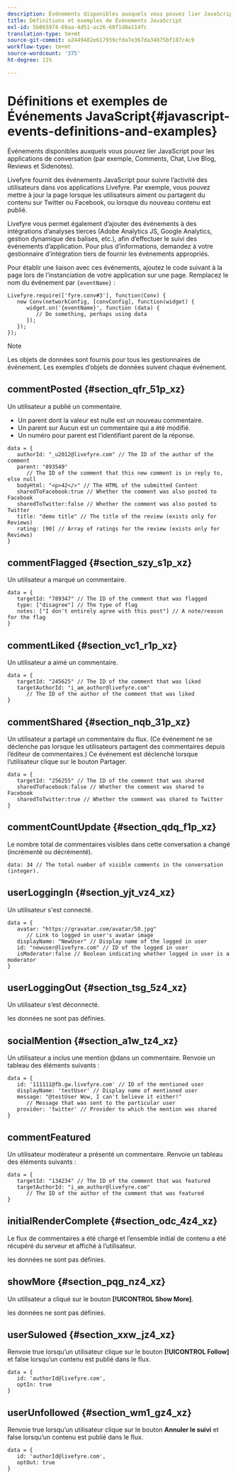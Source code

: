 ```yaml
---
description: Événements disponibles auxquels vous pouvez lier JavaScript pour les applications de conversation (par exemple, Comments, Chat, Live Blog, Reviews et Sidenotes).
title: Définitions et exemples de Événements JavaScript
exl-id: 5b865974-69aa-4d51-ac26-60f1d8a114fc
translation-type: tm+mt
source-git-commit: a2449482e617939cfda7e367da34875bf187c4c9
workflow-type: tm+mt
source-wordcount: '375'
ht-degree: 11%

---
```


# Définitions et exemples de Événements JavaScript{#javascript-events-definitions-and-examples}

Événements disponibles auxquels vous pouvez lier JavaScript pour les applications de conversation (par exemple, Comments, Chat, Live Blog, Reviews et Sidenotes).

Livefyre fournit des événements JavaScript pour suivre l’activité des utilisateurs dans vos applications Livefyre. Par exemple, vous pouvez mettre à jour la page lorsque les utilisateurs aiment ou partagent du contenu sur Twitter ou Facebook, ou lorsque du nouveau contenu est publié.

Livefyre vous permet également d’ajouter des événements à des intégrations d’analyses tierces (Adobe Analytics JS, Google Analytics, gestion dynamique des balises, etc.), afin d’effectuer le suivi des événements d’application. Pour plus d’informations, demandez à votre gestionnaire d’intégration tiers de fournir les événements appropriés.

Pour établir une liaison avec ces événements, ajoutez le code suivant à la page lors de l’instanciation de votre application sur une page. Remplacez le nom du événement par `{eventName}` :

```
Livefyre.require(['fyre.conv#3'], function(Conv) { 
   new Conv(networkConfig, [convConfig], function(widget) { 
      widget.on('{eventName}', function (data) { 
         // Do something, perhaps using data 
      }); 
   }); 
});
```

>[!NOTE]
>
>Les objets de données sont fournis pour tous les gestionnaires de événement. Les exemples d’objets de données suivent chaque événement.

## commentPosted {#section_qfr_51p_xz}

Un utilisateur a publié un commentaire.

* Un parent dont la valeur est nulle est un nouveau commentaire.
* Un parent sur Aucun est un commentaire qui a été modifié.
* Un numéro pour parent est l’identifiant parent de la réponse.

```
data = { 
   authorId: "_u2012@livefyre.com" // The ID of the author of the comment  
   parent: "893549"  
      // The ID of the comment that this new comment is in reply to, else null 
   bodyHtml: "<p>42</>" // The HTML of the submitted Content 
   sharedToFacebook:true // Whether the comment was also posted to Facebook 
   sharedToTwitter:false // Whether the comment was also posted to Twitter 
   title: "demo title" // The title of the review (exists only for Reviews) 
   rating: [90] // Array of ratings for the review (exists only for Reviews) 
} 
```

## commentFlagged {#section_szy_s1p_xz}

Un utilisateur a marqué un commentaire.

```
data = { 
   targetId: "789347" // The ID of the comment that was flagged 
   type: ["disagree"] // The type of flag 
   notes: ["I don't entirely agree with this post"] // A note/reason for the flag 
}
```

## commentLiked {#section_vc1_r1p_xz}

Un utilisateur a aimé un commentaire.

```
data = { 
   targetId: "245625" // The ID of the comment that was liked 
   targetAuthorId: "i_am_author@livefyre.com"  
      // The ID of the author of the comment that was liked 
} 
```

## commentShared {#section_nqb_31p_xz}

Un utilisateur a partagé un commentaire du flux. (Ce événement ne se déclenche pas lorsque les utilisateurs partagent des commentaires depuis l’éditeur de commentaires.) Ce événement est déclenché lorsque l’utilisateur clique sur le bouton Partager.

```
data = { 
   targetId: "256255" // The ID of the comment that was shared 
   sharedToFacebook:false // Whether the comment was shared to Facebook 
   sharedToTwitter:true // Whether the comment was shared to Twitter 
}
```

## commentCountUpdate {#section_qdq_f1p_xz}

Le nombre total de commentaires visibles dans cette conversation a changé (incrémenté ou décrémenté).

```
data: 34 // The total number of visible comments in the conversation (integer). 
```

## userLoggingIn {#section_yjt_vz4_xz}

Un utilisateur s&#39;est connecté.

```
data = { 
   avatar: "https://gravatar.com/avatar/50.jpg"  
      // Link to logged in user's avatar image 
   displayName: "NewUser" // Display name of the logged in user 
   id: "newuser@livefyre.com" // ID of the logged in user 
   isModerator:false // Boolean indicating whether logged in user is a moderator 
}
```

## userLoggingOut {#section_tsg_5z4_xz}

Un utilisateur s’est déconnecté.

les données ne sont pas définies.

## socialMention {#section_a1w_tz4_xz}

Un utilisateur a inclus une mention @dans un commentaire. Renvoie un tableau des éléments suivants :

```
data = { 
   id: '111111@fb.gw.livefyre.com' // ID of the mentioned user 
   displayName: 'testUser' // Display name of mentioned user 
   message: "@testUser Wow, I can't believe it either!"  
      // Message that was sent to the particular user 
   provider: 'twitter' // Provider to which the mention was shared 
} 
```

## commentFeatured

Un utilisateur modérateur a présenté un commentaire. Renvoie un tableau des éléments suivants :

```
data = { 
   targetId: "134234" // The ID of the comment that was featured 
   targetAuthorId: "i_am_author@livefyre.com"  
      // The ID of the author of the comment that was featured 
}
```

## initialRenderComplete {#section_odc_4z4_xz}

Le flux de commentaires a été chargé et l’ensemble initial de contenu a été récupéré du serveur et affiché à l’utilisateur.

les données ne sont pas définies.

## showMore {#section_pqg_nz4_xz}

Un utilisateur a cliqué sur le bouton **[!UICONTROL Show More]**.

les données ne sont pas définies.

## userSulowed {#section_xxw_jz4_xz}

Renvoie true lorsqu’un utilisateur clique sur le bouton **[!UICONTROL Follow]** et false lorsqu’un contenu est publié dans le flux.

```
data = { 
   id: 'authorId@livefyre.com', 
   optIn: true 
}
```

## userUnfollowed {#section_wm1_gz4_xz}

Renvoie true lorsqu’un utilisateur clique sur le bouton **Annuler le suivi** et false lorsqu’un contenu est publié dans le flux.

```
data = { 
   id: 'authorId@livefyre.com', 
   optOut: true 
}
```
